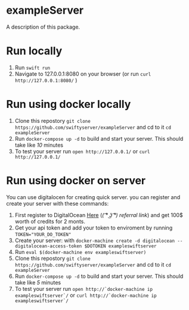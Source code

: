 # exampleServer

A description of this package.



# Run locally
1. Run `swift run`
2. Navigate to 127.0.0.1:8080 on your browser (or run `curl http://127.0.0.1:8080/` )

# Run using docker locally
1. Clone this repostory `git clone https://github.com/swiftyserver/exampleServer` and cd to it `cd exampleServer`
2. Run `docker-compose up -d` to build and start your server. This should take like *10* minutes
3. To test your server run ``open http://127.0.0.1/`` or ``curl http://127.0.0.1/``


# Run using docker on server

You can use digitalocen for creating quick server. you can register and create your server with these commands: 
1. First register to DigitalOcean [Here](https://m.do.co/c/b6830daefb4d)  (*( ͡° ͜ʖ ͡°) referral link*) and get 100$ worth of credits for 2 monts. 
2. Get your api token and add your token to enviroment by running `TOKEN="YOUR_DO_TOKEN"` 
3. Create your server: with `docker-machine create -d digitalocean --digitalocean-access-token $DOTOKEN exampleswiftserver`
4. Run `eval $(docker-machine env exampleswiftserver)` 
5. Clone this repostory `git clone https://github.com/swiftyserver/exampleServer` and cd to it `cd exampleServer`
6. Run `docker-compose up -d` to build and start your server. This should take like *5* minutes
7. To test your server run ``open http://`docker-machine ip exampleswiftserver`/`` or ``curl http://`docker-machine ip exampleswiftserver`/``
